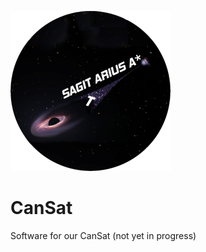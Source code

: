 ![logo](./public/sagitarius_downscaled.png)

# CanSat
Software for our CanSat
(not yet in progress)
